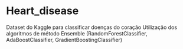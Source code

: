 # Heart_disease
Dataset do Kaggle para classificar doenças do coração
Utilização dos algoritmos de método Ensemble (RandomForestClassifier, AdaBoostClassifier, GradientBoostingClassifier)
